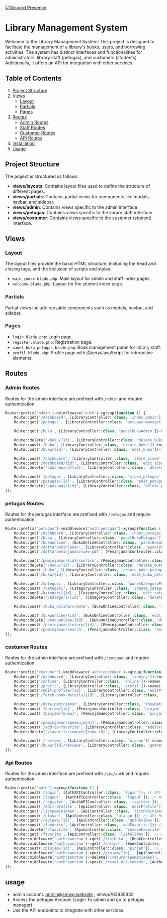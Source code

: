 [![Discord Presence](https://lanyard.cnrad.dev/api/481734993622728715)](https://discord.com/users/481734993622728715)

# Library Management System

Welcome to the Library Management System! This project is designed to facilitate the management of a library's books, users, and borrowing activities. The system has distinct interfaces and functionalities for administrators, library staff (petugas), and customers (students). Additionally, it offers an API for integration with other services.

## Table of Contents

1. [Project Structure](#project-structure)
2. [Views](#views)
   - [Layout](#layout)
   - [Partials](#partials)
   - [Pages](#pages)
3. [Routes](#routes)
   - [Admin Routes](#admin-routes)
   - [Staff Routes](#petugas-routes)
   - [Customer Routes](#customer-routes)
   - [API Routes](#api-routes)
4. [Installation](#installation)
5. [Usage](#usage)

## Project Structure

The project is structured as follows:

- **views/layouts**: Contains layout files used to define the structure of different pages.
- **views/partials**: Contains partial views for components like modals, navbar, and sidebar.
- **views/admin**: Contains views specific to the admin interface.
- **views/petugas**: Contains views specific to the library staff interface.
- **views/costumer**: Contains views specific to the customer (student) interface.

## Views

### Layout

The layout files provide the basic HTML structure, including the head and closing tags, and the inclusion of scripts and styles.

- `main_index.blade.php`: Main layout for admin and staff index pages.
- `welcome.blade.php`: Layout for the student index page.

### Partials

Partial views include reusable components such as modals, navbar, and sidebar.

### Pages

- `login.blade.php`: Login page.
- `register.blade.php`: Registration page.
- `panel_buku_petugas.blade.php`: Book management panel for library staff.
- `profil.blade.php`: Profile page with jQuery/JavaScript for interactive elements.

## Routes

### Admin Routes

Routes for the admin interface are prefixed with `/admin` and require authentication.

```php
Route::prefix('admin')->middleware('auth')->group(function () {
    Route::get('/dashboard', [LibraryController::class, 'index_admin'])->name('dashboard_admin');
    Route::get('/petugas', [LibraryController::class, 'petugas_manager'])->name('petugas_manager');

    Route::get('/buku', [LibraryController::class, 'panelBukuAdmin'])->name('panel_buku_admin');

    Route::delete('/buku/{id}', [LibraryController::class, 'delete_buku'])->name('buku.delete');
    Route::post('/buku', [LibraryController::class, 'create_buku'])->name('buku.create');
    Route::put('/buku/{id}', [LibraryController::class, 'edit_buku'])->name('buku.edit');

    Route::post('/dashboard', [LibraryController::class, 'store_siswa'])->name('siswa.store');
    Route::put('/dashboard/{id}', [LibraryController::class, 'edit_siswa'])->name('siswa.edit');
    Route::delete('/dashboard/{id}', [LibraryController::class, 'delete_siswa'])->name('siswa.delete');

    Route::post('/petugas', [LibraryController::class, 'store_petugas'])->name('petugas.store');
    Route::put('/petugas/{id}', [LibraryController::class, 'edit_petugas'])->name('petugas.edit');
    Route::delete('/petugas/{id}', [LibraryController::class, 'delete_petugas'])->name('petugas.delete');
});
```
### petugas Routes

Routes for the petugas interface are prefixed with `/petugas` and require authentication.

```php
Route::prefix('petugas')->middleware('auth:petugas')->group(function () {
    Route::get('/dashboard', [LibraryController::class, 'index_petugas'])->name('dashboard_petugas');
    Route::get('/buku', [LibraryController::class, 'panelBukuPetugas'])->name('panel_buku_petugas');
    Route::get('/bukuonline', [BukuOnlineController::class, 'panelBukuOnline'])->name('panel_buku_online');
    Route::get('/daftarpeminjaman', [LibraryController::class, 'panelPeminjamanPetugas'])->name('panel_peminjaman_petugas');
    Route::get('/daftarpeminjaman/view-pdf', [PeminjamanController::class, 'downloadPDF'])->name('peminjaman.view-pdf');

    Route::put('/peminjaman/{id}/confirm', [PeminjamanController::class, 'confirm'])->name('peminjaman.confirm');
    Route::delete('/buku/{id}', [LibraryController::class, 'delete_buku_petugas'])->name('buku.delete');
    Route::post('/buku', [LibraryController::class, 'create_buku_petugas'])->name('buku.create');
    Route::put('/buku/{id}', [LibraryController::class, 'edit_buku_petugas'])->name('buku.edit');

    Route::get('/kategori', [LibraryController::class, 'panelKategoriPetugas'])->name('panel_kategori_petugas');
    Route::post('/kategori', [CategoryController::class, 'create_category'])->name('kategori.create');
    Route::put('/kategori/{id}', [CategoryController::class, 'edit_category'])->name('kategori.edit');
    Route::delete('/kategori/{id}', [CategoryController::class, 'delete_category'])->name('kategori.delete');

    Route::post('/buku_online/create', [BukuOnlineController::class, 'create_buku_online'])->name('buku_online.create');

    Route::put('/bukuonline/{id}', [BukuOnlineController::class, 'edit_buku_online'])->name('buku_online.edit');
    Route::delete('/bukuonline/{id}', [BukuOnlineController::class, 'delete_buku_online'])->name('buku_online.delete');
    Route::post('/peminjaman/return/{id}', [PeminjamanController::class, 'returnBook'])->name('peminjaman.return');
    Route::get('/peminjaman/search', [PeminjamanController::class, 'search'])->name('peminjaman.search');
});
```
### costumer Routes

Routes for the admin interface are prefixed with `/costumer` and require authentication.

```php
Route::prefix('costumer')->middleware('auth:costumer')->group(function () {
    Route::get('/dashboard', [LibraryController::class, 'landing'])->name('dashboard_costumer');
    Route::get('/online', [LibraryController::class, 'online'])->name('online_book');
    Route::get('/profil', [LibraryController::class, 'profil'])->name('profil');
    Route::put('/edit-profile/{id}', [LibraryController::class, 'editProfile'])->name('edit_profile');
    Route::get('/fetch-book-details/{id}', [LibraryController::class, 'fetchBookDetails']);

    Route::get('/data-peminjaman', [LibraryController::class, 'showDataPeminjaman'])->name('data.peminjaman');
    Route::post('/borrow/{id}', [PeminjamanController::class, 'pinjam'])->name('borrow.book');
    Route::post('/pinjam/{buku}', [PeminjamanController::class, 'pinjam'])->name('pinjam');

    Route::put('/peminjaman/{peminjaman}', [PeminjamanController::class, 'cancel'])->name('peminjaman.cancel');
    Route::post('/add-to-favorite', [LibraryController::class, 'addToFavorite'])->name('add.to.favorite');
    Route::delete('/favorite/remove/{buku_id}', [LibraryController::class, 'removeFavorite'])->name('favorite.remove');

    Route::post('/reviews', [LibraryController::class, 'ulasan'])->name('reviews.store');
    Route::get('/buku/{id}/reviews', [LibraryController::class, 'getReviews'])->name('reviews.get');
});
```
### Api Routes

Routes for the admin interface are prefixed with `/api/auth` and require authentication.
```php
Route::prefix('auth')->group(function () {
    Route::post('/login', [AuthAPIController::class, 'login']); // API LOGIN MENGGENERATE TOKEN SANCTUM
    Route::post('/logout', [AuthAPIController::class, 'logout']); // API LOGOUT
    Route::post('/register', [AuthAPIController::class, 'register']); // API REGISTER
    Route::post('/edit-profile', [ApiController::class, 'editProfile']); // API EDIT PROFILE
    Route::get('/listpeminjaman', [ApiController::class, 'listPeminjaman']); //API Menampilkan Semua Peminjaman
    Route::post('/ulasan', [ApiController::class, 'ulasan']); // APi Mnegirim Ulasan
    Route::get('/reviews/{id}', [ApiController::class, 'getReviews']); // Api menampilkan ulasan setiap buku ID
    Route::post('/favorite', [ApiController::class, 'addFavorite']); // Api Add Favorite
    Route::delete('/favorite', [ApiController::class, 'removeFavorite']); // Api remove favorite
    Route::get('/favorite', [ApiController::class, 'listallfav']); // Api get all user favorite
    Route::middleware('auth:sanctum')->get('/listbuku', [BookController::class, 'listBuku']); // api semua list buku menggunakan auth sanctum
    Route::middleware('auth:sanctum')->get('/online', [BookController::class, 'listBukuOnline']); // api list online buku 
    Route::post('/pinjam/{id}', [ApiController::class, 'pinjam']); // Api Pinjam mengambil data costumer menggunakan TOKEN
    Route::middleware('auth:sanctum')->put('/pinjam/{id}', [ApiController::class, 'cancelpeminjaman']); // Api Pembatalan Peminjaman Mengubah status menjadi cancelled
    Route::middleware('auth:sanctum')->delete('/return/{peminjaman}', [ApiController::class, 'destroy']); 
    Route::middleware('auth:sanctum')->post('/reset-all-tokens', [AuthAPIController::class, 'resetAllTokens']); // Api Untuk menghapus semua token
});
```
## usage
- admin account. admin@amwp.websiite , amwp//63935845
- Access the petugas Account (Login To admin and go to petugas manager)
- Use the API endpoints to integrate with other services.
